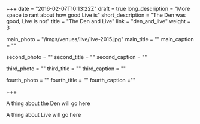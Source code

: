 +++
date = "2016-02-07T10:13:22Z"
draft = true
long_description = "More space to rant about how good Live is"
short_description = "The Den was good, Live is not"
title = "The Den and Live"
link = "den_and_live"
weight = 3

main_photo = "/imgs/venues/live/live-2015.jpg"
main_title = ""
main_caption = ""

second_photo = ""
second_title = ""
second_caption = ""

third_photo = ""
third_title = ""
third_caption = ""

fourth_photo = ""
fourth_title = ""
fourth_caption =""

+++

A thing about the Den will go here 

A thing about Live will go here